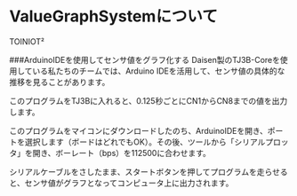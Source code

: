 # ValueGraphSystemについて
TOINIOT²

###ArduinoIDEを使用してセンサ値をグラフ化する
Daisen製のTJ3B-Coreを使用している私たちのチームでは、Arduino IDEを活用して、センサ値の具体的な推移を見ることがあります。

このプログラムをTJ3Bに入れると、0.125秒ごとにCN1からCN8までの値を出力します。

このプログラムをマイコンにダウンロードしたのち、ArduinoIDEを開き、ポートを選択します（ボードはどれでもOK）。その後、ツールから「シリアルプロッタ」を開き、ボーレート（bps）を112500に合わせます。

シリアルケーブルをさしたまま、スタートボタンを押してプログラムを走らせると、センサ値がグラフとなってコンピュータ上に出力されます。
